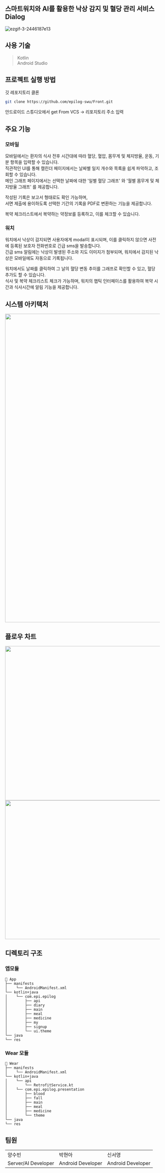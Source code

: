 ## 스마트워치와 AI를 활용한 낙상 감지 및 혈당 관리 서비스 Dialog
![ezgif-3-2446187e13](https://github.com/user-attachments/assets/7f6bb330-65dd-41ef-8882-7edb91489c0e)

## 사용 기술
> Kotlin <br/>
> Android Studio

## 프로젝트 실행 방법
깃 레포지토리 클론
```bash
git clone https://github.com/epilog-swu/Front.git
```
안드로이드 스튜디오에서 get From VCS -> 리포지토리 주소 입력

## 주요 기능

### 모바일

모바일에서는 환자의 식사 전후 시간대에 따라 혈당, 혈압, 몸무게 및 체지방율, 운동, 기분 항목을 입력할 수 있습니다.  <br/>
직관적인 UI를 통해 캘린더 페이지에서는 날짜별 일지 개수와 목록을 쉽게 파악하고, 조회할 수 있습니다.   <br/>
메인 그래프 페이지에서는 선택한 날짜에 대한 '일별 혈당 그래프' 와 '월별 몸무게 및 체지방율 그래프' 를 제공합니다. <br/>

작성된 기록은 보고서 형태로도  확인 가능하며, <br/>
서면 제출에 용이하도록 선택한 기간의 기록을 PDF로 변환하는 기능을 제공합니다. <br/>

복약 체크리스트에서 복약하는 약정보를 등록하고, 이를 체크할 수 있습니다. <br/>

### 워치

워치에서 낙상이 감지되면 사용자에게 modal이 표시되며, 이를 클릭하지 않으면 사전에 등록된 보호자 전화번호로 긴급 sms을 발송합니다. <br/>
긴급 sms 알림에는 낙상이 발생된 주소와 지도 이미지가 첨부되며, 워치에서 감지된 낙상은 모바일에도 자동으로 기록됩니다. <br/>

워치에서도 날짜를 클릭하여 그 날의 혈당 변동 추이를 그래프로 확인할 수 있고, 혈당 추가도 할 수 있습니다.<br/>
식사 및 복약 체크리스트 체크가 가능하며, 워치의 햅틱 인터페이스를 활용하여 복약 시간과 식사시간에 알림 기능을 제공합니다.<br/>


## 시스템 아키텍처

<img src="https://github.com/user-attachments/assets/d3b6b476-8af9-4618-a8ee-5f9dec852432" width ="850" height="1000"/>



## 플로우 차트

<img src="https://github.com/user-attachments/assets/ec1dbeeb-482d-403c-ba8e-e5f5e1bce220" width="1000" height="500"/>


<img src="https://github.com/user-attachments/assets/3bcd5154-7de2-4f1b-9eb4-74e85397209e" width="900" height="450"/>

## 디렉토리 구조

### 앱모듈
```
📁 App
├── manifests
│    └── AndroidManifest.xml
└── kotlin+java
│    └── com.epi.epilog
│        ├── api
│        ├── diary
│        ├── main
│        ├── meal
│        ├── medicine
│        ├── my
│        ├── signup
│        └── ui.theme
└── java
└── res
```
### Wear 모듈
```
📁 Wear
├── manifests
│    └── AndroidManifest.xml
└── kotlin+java
│    └── api
│        └── RetrofitService.kt
│    └── com.epi.epilog.presentation
│        ├── blood
│        ├── fall
│        ├── main
│        ├── meal
│        ├── medicine
│        └── theme
└── java
└── res
```


## 팀원
<table>
  <tr>
    <td>양수빈</td>
    <td>박현아</td>
    <td>신서영</td>
  </tr>
  <tr>
    <td>Server/AI Developer</td>
    <td>Android Developer</td>
    <td>Android Developer</td>
  </tr>
</table>
